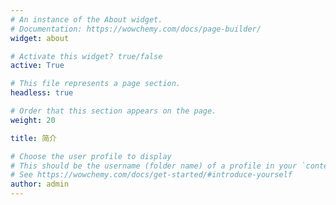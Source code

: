 ```yaml
---
# An instance of the About widget.
# Documentation: https://wowchemy.com/docs/page-builder/
widget: about

# Activate this widget? true/false
active: True

# This file represents a page section.
headless: true

# Order that this section appears on the page.
weight: 20

title: 简介

# Choose the user profile to display
# This should be the username (folder name) of a profile in your `content/authors/` folder.
# See https://wowchemy.com/docs/get-started/#introduce-yourself
author: admin
---
```

